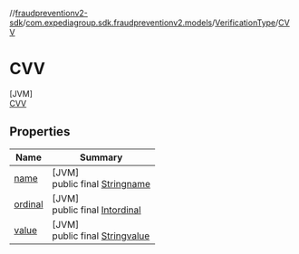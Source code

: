 //[fraudpreventionv2-sdk](../../../../index.md)/[com.expediagroup.sdk.fraudpreventionv2.models](../../index.md)/[VerificationType](../index.md)/[CVV](index.md)

# CVV

[JVM]\
[CVV](index.md)

## Properties

| Name | Summary |
|---|---|
| [name](../_3_-d-s/index.md#-372974862%2FProperties%2F-173342751) | [JVM]<br>public final [String](https://kotlinlang.org/api/latest/jvm/stdlib/kotlin/-string/index.html)[name](../_3_-d-s/index.md#-372974862%2FProperties%2F-173342751) |
| [ordinal](../_3_-d-s/index.md#-739389684%2FProperties%2F-173342751) | [JVM]<br>public final [Int](https://kotlinlang.org/api/latest/jvm/stdlib/kotlin/-int/index.html)[ordinal](../_3_-d-s/index.md#-739389684%2FProperties%2F-173342751) |
| [value](../_3_-d-s/index.md#-1717178039%2FProperties%2F-173342751) | [JVM]<br>public final [String](https://kotlinlang.org/api/latest/jvm/stdlib/kotlin/-string/index.html)[value](../_3_-d-s/index.md#-1717178039%2FProperties%2F-173342751) |

